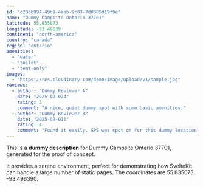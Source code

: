```yaml
---
id: "c283b994-49d9-4aeb-9c03-7d0885d19f9e"
name: "Dummy Campsite Ontario 37701"
latitude: 55.835073
longitude: -93.49639
continent: "north-america"
country: "canada"
region: "ontario"
amenities:
  - "water"
  - "toilet"
  - "tent-only"
images:
  - "https://res.cloudinary.com/demo/image/upload/v1/sample.jpg"
reviews:
  - author: "Dummy Reviewer A"
    date: "2025-09-024"
    rating: 3
    comment: "A nice, quiet dummy spot with some basic amenities."
  - author: "Dummy Reviewer B"
    date: "2025-09-011"
    rating: 4
    comment: "Found it easily. GPS was spot on for this dummy location."
---
```


This is a **dummy description** for Dummy Campsite Ontario 37701, generated for the proof of concept.

It provides a serene environment, perfect for demonstrating how SvelteKit can handle a large number of static pages. The coordinates are 55.835073, -93.496390.
